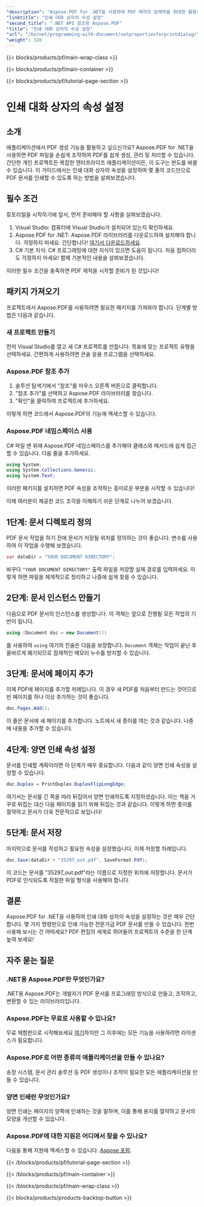 ```yaml
---
"description": "Aspose.PDF for .NET을 사용하여 PDF 제작의 잠재력을 최대한 활용하세요. 이 가이드는 인쇄 속성을 손쉽게 설정하는 데 도움을 드립니다."
"linktitle": "인쇄 대화 상자의 속성 설정"
"second_title": ".NET API 참조용 Aspose.PDF"
"title": "인쇄 대화 상자의 속성 설정"
"url": "/ko/net/programming-with-document/setpropertiesforprintdialog/"
"weight": 320
---
```


{{< blocks/products/pf/main-wrap-class >}}

{{< blocks/products/pf/main-container >}}

{{< blocks/products/pf/tutorial-page-section >}}

# 인쇄 대화 상자의 속성 설정

## 소개

애플리케이션에서 PDF 생성 기능을 활용하고 싶으신가요? Aspose.PDF for .NET을 사용하면 PDF 파일을 손쉽게 조작하여 PDF를 쉽게 생성, 관리 및 처리할 수 있습니다. 간단한 개인 프로젝트든 복잡한 엔터프라이즈 애플리케이션이든, 이 도구는 판도를 바꿀 수 있습니다. 이 가이드에서는 인쇄 대화 상자의 속성을 설정하여 몇 줄의 코드만으로 PDF 문서를 인쇄할 수 있도록 하는 방법을 살펴보겠습니다.

## 필수 조건

튜토리얼을 시작하기에 앞서, 먼저 준비해야 할 사항을 살펴보겠습니다.

1. Visual Studio: 컴퓨터에 Visual Studio가 설치되어 있는지 확인하세요.
2. Aspose.PDF for .NET: Aspose.PDF 라이브러리를 다운로드하여 설치해야 합니다. 걱정하지 마세요. 간단합니다! [여기서 다운로드하세요](https://releases.aspose.com/pdf/net/).
3. C# 기본 지식: C# 프로그래밍에 대한 지식이 있으면 도움이 됩니다. 처음 접하더라도 걱정하지 마세요! 함께 기본적인 내용을 살펴보겠습니다. 

이러한 필수 조건을 충족하면 PDF 제작을 시작할 준비가 된 것입니다!

## 패키지 가져오기

프로젝트에서 Aspose.PDF를 사용하려면 필요한 패키지를 가져와야 합니다. 단계별 방법은 다음과 같습니다.

### 새 프로젝트 만들기

먼저 Visual Studio를 열고 새 C# 프로젝트를 만듭니다. 목표에 맞는 프로젝트 유형을 선택하세요. 간편하게 사용하려면 콘솔 응용 프로그램을 선택하세요.

### Aspose.PDF 참조 추가

1. 솔루션 탐색기에서 "참조"를 마우스 오른쪽 버튼으로 클릭합니다.
2. "참조 추가"를 선택하고 Aspose.PDF 라이브러리를 찾습니다.
3. "확인"을 클릭하여 프로젝트에 추가하세요.

이렇게 하면 코드에서 Aspose.PDF의 기능에 액세스할 수 있습니다.

### Aspose.PDF 네임스페이스 사용

C# 파일 맨 위에 Aspose.PDF 네임스페이스를 추가해야 클래스와 메서드에 쉽게 접근할 수 있습니다. 다음 줄을 추가하세요.

```csharp
using System;
using System.Collections.Generic;
using System.Text;
```

이러한 패키지를 설치하면 PDF 속성을 조작하는 흥미로운 부분을 시작할 수 있습니다!

이제 여러분이 제공한 코드 조각을 이해하기 쉬운 단계로 나누어 보겠습니다.

## 1단계: 문서 디렉토리 정의

PDF 문서 작업을 하기 전에 문서가 저장될 위치를 정의하는 것이 좋습니다. 변수를 사용하여 이 작업을 수행해 보겠습니다.

```csharp
var dataDir = "YOUR DOCUMENT DIRECTORY";
```
바꾸다 `"YOUR DOCUMENT DIRECTORY"` 출력 파일을 저장할 실제 경로를 입력하세요. 이렇게 하면 파일을 체계적으로 정리하고 나중에 쉽게 찾을 수 있습니다.

## 2단계: 문서 인스턴스 만들기

다음으로 PDF 문서의 인스턴스를 생성합니다. 이 객체는 앞으로 진행될 모든 작업의 기반이 됩니다.

```csharp
using (Document doc = new Document())
```

를 사용하여 `using` 여기의 진술은 다음을 보장합니다. `Document` 객체는 작업이 끝난 후 올바르게 폐기되므로 잠재적인 메모리 누수를 방지할 수 있습니다.

## 3단계: 문서에 페이지 추가

이제 PDF에 페이지를 추가할 차례입니다. 이 경우 새 PDF를 처음부터 만드는 것이므로 빈 페이지를 하나 이상 추가하는 것이 좋습니다.

```csharp
doc.Pages.Add();
```

이 줄은 문서에 새 페이지를 추가합니다. 노트에서 새 종이를 여는 것과 같습니다. 나중에 내용을 추가할 수 있습니다.

## 4단계: 양면 인쇄 속성 설정

문서를 인쇄할 계획이라면 이 단계가 매우 중요합니다. 다음과 같이 양면 인쇄 속성을 설정할 수 있습니다.

```csharp
doc.Duplex = PrintDuplex.DuplexFlipLongEdge;
```

여기서는 문서를 긴 쪽을 따라 뒤집어서 양면 인쇄하도록 지정하셨습니다. 이는 책을 거꾸로 뒤집는 대신 다음 페이지를 읽기 위해 뒤집는 것과 같습니다. 이렇게 하면 종이를 절약하고 문서가 더욱 전문적으로 보입니다!

## 5단계: 문서 저장

마지막으로 문서를 작성하고 필요한 속성을 설정했습니다. 이제 저장할 차례입니다.

```csharp
doc.Save(dataDir + "35297_out.pdf", SaveFormat.Pdf);
```

이 코드는 문서를 "35297_out.pdf"라는 이름으로 지정한 위치에 저장합니다. 문서가 PDF로 인식되도록 적절한 파일 형식을 사용해야 합니다.

## 결론

Aspose.PDF for .NET을 사용하여 인쇄 대화 상자의 속성을 설정하는 것은 매우 간단합니다. 몇 가지 명령만으로 인쇄 가능한 전문가급 PDF 문서를 만들 수 있습니다. 한번 사용해 보시는 건 어떠세요? PDF 편집의 세계로 뛰어들어 프로젝트의 수준을 한 단계 높여 보세요!

## 자주 묻는 질문

### .NET용 Aspose.PDF란 무엇인가요?
.NET용 Aspose.PDF는 개발자가 PDF 문서를 프로그래밍 방식으로 만들고, 조작하고, 변환할 수 있는 라이브러리입니다.

### Aspose.PDF는 무료로 사용할 수 있나요?
무료 체험판으로 시작해보세요 [여기](https://releases.aspose.com/)하지만 그 이후에는 모든 기능을 사용하려면 라이센스가 필요합니다.

### Aspose.PDF로 어떤 종류의 애플리케이션을 만들 수 있나요?
송장 시스템, 문서 관리 솔루션 등 PDF 생성이나 조작이 필요한 모든 애플리케이션을 만들 수 있습니다.

### 양면 인쇄란 무엇인가요?
양면 인쇄는 페이지의 양쪽에 인쇄하는 것을 말하며, 이를 통해 용지를 절약하고 문서의 모양을 개선할 수 있습니다.

### Aspose.PDF에 대한 지원은 어디에서 찾을 수 있나요?
다음을 통해 지원에 액세스할 수 있습니다. [Aspose 포럼](https://forum.aspose.com/c/pdf/10).

{{< /blocks/products/pf/tutorial-page-section >}}

{{< /blocks/products/pf/main-container >}}

{{< /blocks/products/pf/main-wrap-class >}}

{{< blocks/products/products-backtop-button >}}